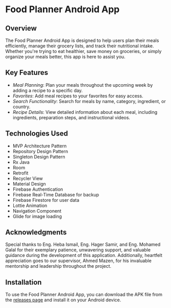 # Food Planner Android App

## Overview

The Food Planner Android App is designed to help users plan their meals efficiently, manage their grocery lists, and track their nutritional intake. Whether you're trying to eat healthier, save money on groceries, or simply organize your meals better, this app is here to assist you.

## Key Features

- *Meal Planning*: Plan your meals throughout the upcoming week by adding a recipe to a specific day.
- *Favorites*: Add meal recipes to your favorites for easy access.
- *Search Functionality*: Search for meals by name, category, ingredient, or country.
- *Recipe Details*: View detailed information about each meal, including ingredients, preparation steps, and instructional videos.

## Technologies Used

- MVP Architecture Pattern
- Repository Design Pattern
- Singleton Design Pattern
- Rx Java
- Room
- Retrofit
- Recycler View
- Material Design
- Firebase Authentication
- Firebase Real-Time Database for backup
- Firebase Firestore for user data
- Lottie Animation
- Navigation Component
- Glide for image loading


## Acknowledgments

Special thanks to Eng. Heba Ismail, Eng. Hager Samir, and Eng. Mohamed Galal for their exemplary patience, unwavering support, and valuable guidance during the development of this application. Additionally, heartfelt appreciation goes to our supervisor, Ahmed Mazen, for his invaluable mentorship and leadership throughout the project.

## Installation

To use the Food Planner Android App, you can download the APK file from the [releases page](https://drive.google.com/file/d/1xldY6A3yUKx_iPqdQwceLuQuu-nByswl/view?usp=sharing) and install it on your Android device.
